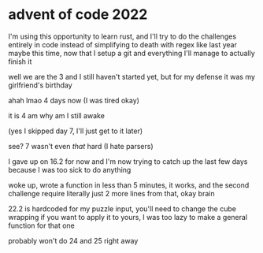 # advent of code 2022
I'm using this opportunity to learn rust, and I'll try to do the challenges entirely in code instead of simplifying to death with regex like last year
maybe this time, now that I setup a git and everything I'll manage to actually finish it

well we are the 3 and I still haven't started yet, but for my defense it was my girlfriend's birthday

ahah lmao 4 days now (I was tired okay)

it is 4 am why am I still awake

(yes I skipped day 7, I'll just get to it later)

see? 7 wasn't even *that* hard (I hate parsers)

I gave up on 16.2 for now and I'm now trying to catch up the last few days because I was too sick to do anything

woke up, wrote a function in less than 5 minutes, it works, and the second challenge require literally just 2 more lines from that, okay brain

22.2 is hardcoded for my puzzle input, you'll need to change the cube wrapping if you want to apply it to yours, I was too lazy to make a general function for that one

probably won't do 24 and 25 right away